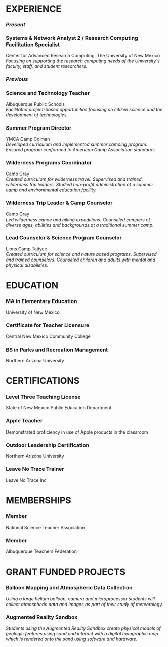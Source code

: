 # EXPERIENCE
### *Present*

### Systems & Network Analyst 2 / Research Computing Facilitation Specialist
Center for Advanced Research Computing, The University of New Mexico
*Focusing on supporting the research computing needs of the University's faculty, staff, and student researchers.*

### *Previous*

### Science and Technology Teacher
Albuquerque Public Schools  
*Facilitated project-based opportunities focusing on citizen science and the development of technologies.*
### Summer Program Director
YMCA Camp Colman  
*Developed curriculum and implemented summer camping program. Ensured program conformed to American Camp Association standards.*
### Wilderness Programs Coordinator
Camp Gray  
*Created curriculum for wilderness travel. Supervised and trained wilderness trip leaders. Studied non-profit administration of a summer camp and environmental education facility.*
### Wilderness Trip Leader & Camp Counselor
Camp Gray  
*Led wilderness canoe and hiking expeditions. Counseled campers of diverse ages, abilities and backgrounds at a traditional summer camp.*
### Lead Counselor & Science Program Counselor
Lions Camp Tatiyee  
*Created curriculum for science and nature based programs. Supervised and trained counselors. Counseled children and adults with mental and physical disabilities.*

# EDUCATION
### MA in Elementary Education
University of New Mexico
### Certificate for Teacher Licensure
Central New Mexico Community College
### BS in Parks and Recreation Management
Northern Arizona University

# CERTIFICATIONS
### Level Three Teaching License
State of New Mexico Public Education Department
### Apple Teacher
Demonstrated proficiency in use of Apple products in the classroom
### Outdoor Leadership Certification
Northern Arizona University
### Leave No Trace Trainer
Leave No Trace Inc

# MEMBERSHIPS
### Member
National Science Teacher Association
### Member
Albuquerque Teachers Federation

# GRANT FUNDED PROJECTS
### Balloon Mapping and Atmospheric Data Collection  
*Using a large helium balloon, camera  and microprocessor students will collect atmospheric data and images as part of their study of meteorology.*
### Augmented Reality Sandbox  
*Students using the Augmented Reality Sandbox create physical models of geologic features using sand and interact with a digital topographic map which is rendered onto the sand using software and hardware.*
